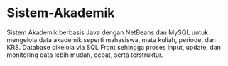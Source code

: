 # Sistem-Akademik
Sistem Akademik berbasis Java dengan NetBeans dan MySQL untuk mengelola data akademik seperti mahasiswa, mata kuliah, periode, dan KRS. Database dikelola via SQL Front sehingga proses input, update, dan monitoring data lebih mudah, cepat, serta terstruktur.
